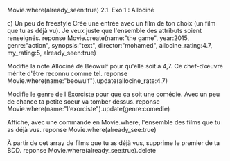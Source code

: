 Movie.where(already_seen:true)
2.1. Exo 1 : Allociné

c) Un peu de freestyle
Crée une entrée avec un film de ton choix (un film que tu as déjà vu). Je veux juste que l'ensemble des attributs soient renseignés.
reponse
Movie.create(name:"the game", year:2015, genre:"action", synopsis:"text", director:"mohamed", allocine_rating:4.7,
my_rating:5, already_seen:true)


Modifie la note Allociné de Beowulf pour qu'elle soit à 4,7. Ce chef-d’œuvre mérite d'être reconnu comme tel.
reponse
Movie.where(name:"beowulf").update(allocine_rate:4.7)


Modifie le genre de l'Exorciste pour que ça soit une comédie. Avec un peu de chance ta petite soeur va tomber dessus.
reponse
Movie.where(name:"l'exorciste").update(genre:comedie)


Affiche, avec une commande en Movie.where, l'ensemble des films que tu as déjà vus.
reponse
Movie.where(already_see:true)



À partir de cet array de films que tu as déjà vus, supprime le premier de ta BDD.
reponse
Movie.where(already_see:true).delete

